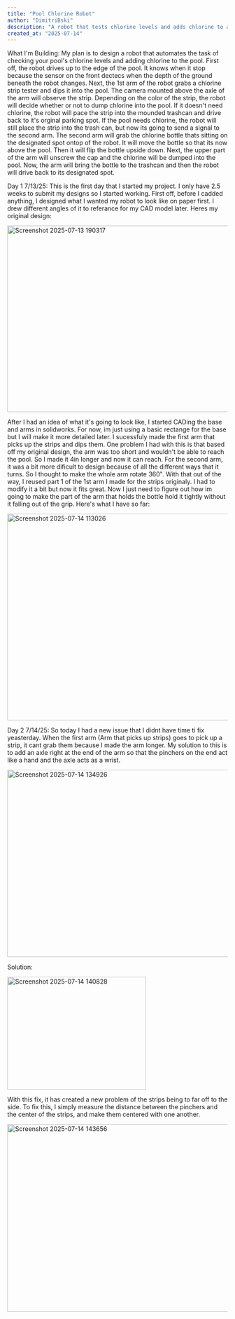 ```yaml
---
title: "Pool Chlorine Robot"
author: "DimitriBski"
description: "A robot that tests chlorine levels and adds chlorine to a pool automatically."
created_at: "2025-07-14"
---
```


What I'm Building:
My plan is to design a robot that automates the task of checking your pool's chlorine levels and adding chlorine to the pool. 
First off, the robot drives up to the edge of the pool. It knows when it stop because the sensor on the front dectecs when the depth of the ground beneath the robot changes. 
Next, the 1st arm of the robot grabs a chlorine strip tester and dips it into the pool. The camera mounted above the axle of the arm will observe the strip. 
Depending on the color of the strip, the robot will decide whether or not to dump chlorine into the pool. 
If it doesn't need chlorine, the robot will pace the strip into the mounded trashcan and drive back to it's orginal parking spot. 
If the pool needs chlorine, the robot will still place the strip into the trash can, but now its going to send a signal to the second arm. 
The second arm will grab the chlorine bottle thats sitting on the designated spot ontop of the robot. It will move the bottle so that its now above the pool. 
Then it will flip the bottle upside down. Next, the upper part of the arm will unscrew the cap and the chlorine will be dumped into the pool. 
Now, the arm will bring the bottle to the trashcan and then the robot will drive back to its designated spot. 

Day 1 7/13/25:
This is the first day that I started my project. I only have 2.5 weeks to submit my designs so I started working. 
First off, before I cadded anything, I designed what I wanted my robot to look like on paper first. I drew different angles of it to referance for my CAD model later. Heres my original design:

<img width="558" height="425" alt="Screenshot 2025-07-13 190317" src="https://github.com/user-attachments/assets/8851a367-5e4f-4001-9ea5-07eec8e3a6e3" />

After I had an idea of what it's going to look like, I started CADing the base and arms in solidworks. For now, im just using a basic rectange for the base but I will make it more detailed later. I sucessfuly made the first arm that picks up the strips and dips them. One problem I had with this is that based off my original design, the arm was too short and wouldn't be able to reach the pool. So I made it 4in longer and now it can reach. For the second arm, it was a bit more dificult to design because of all the different ways that it turns. So I thought to make the whole arm rotate 360". With that out of the way, I reused part 1 of the 1st arm I made for the strips originaly. I had to modify it a bit but now it fits great. Now I just need to figure out how im going to make the part of the arm that holds the bottle hold it tightly without it falling out of the grip.
Here's what I have so far:

<img width="789" height="471" alt="Screenshot 2025-07-14 113026" src="https://github.com/user-attachments/assets/9e6b7d80-6d26-4538-93e1-2c22c2fbf0d6" />

Day 2 7/14/25:
So today I had a new issue that I didnt have time ti fix yeasterday. When the first arm (Arm that picks up strips) goes to pick up a strip, it cant grab them because I made the arm longer. My solution to this is to add an axle right at the end of the arm so that the pinchers on the end act like a hand and the axle acts as a wrist. 

<img width="789" height="427" alt="Screenshot 2025-07-14 134926" src="https://github.com/user-attachments/assets/bbc4e759-200c-4d7f-b43e-c875669b1921" />

Solution:

<img width="317" height="257" alt="Screenshot 2025-07-14 140828" src="https://github.com/user-attachments/assets/05046bb0-8019-4673-a663-14d244f7eaad" />

With this fix, it has created a new problem of the strips being to far off to the side. To fix this, I simply measure the distance between the pinchers and the center of the strips, and make them centered with one another.

<img width="655" height="428" alt="Screenshot 2025-07-14 143656" src="https://github.com/user-attachments/assets/0b332710-92af-4342-8339-bf39206af1f5" />

